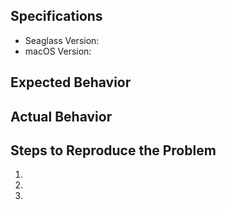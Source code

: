 <!--
    Thanks for testing Seaglass and for taking the time to report issues. GitHub is
    where we store and track all issues, feature requests and bugs, and we will do
    our best to make sure that no GitHub issue goes unnoticed.

    Please note that it is very important that you post the version number of Seaglass
    that you have experienced the problem with. You can either find this in the "About
    Seaglass" window in the Seaglass menu of the app, or you can find the Seaglass
    application in Finder and open "Get Info" in the File menu.

    If possible, please make sure to also test against the latest version of Seaglass
    from Bintray. New builds are generated automatically and uploaded to Bintray from
    GitHub commits, therefore developmental Seaglass builds can become out of date very
    quickly. It is extremely useful to us to know whether an issue affects the latest
    build!

    If you are posting about a crash, i.e. "Seaglass quit unexpectedly", then please
    click "Report" and copy and paste the entire crash trace from the "Problem Details
    and System Configuration" section into your GitHub issue. You can also attach
    screenshots if those are relevant.

    Feel free to delete this section before filling out the below.
-->

## Specifications

  - Seaglass Version: 
  - macOS Version: 

## Expected Behavior



## Actual Behavior



## Steps to Reproduce the Problem

1.
2.
3.
